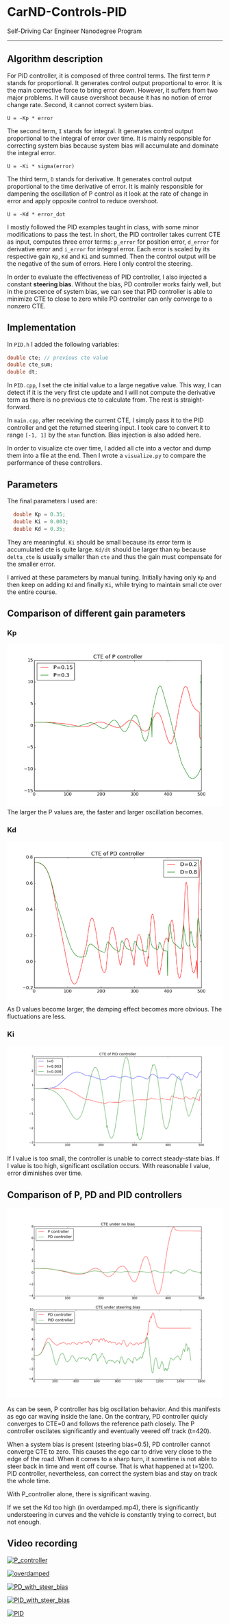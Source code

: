 # CarND-Controls-PID
Self-Driving Car Engineer Nanodegree Program

---

## Algorithm description

For PID controller, it is composed of three control terms. The first term `P` stands for proportional. It generates control output proportional to error. It is the main corrective force to bring error down. However, it suffers from two major problems. It will cause overshoot because it has no notion of error change rate. Second, it cannot correct system bias.
```
U = -Kp * error
```
The second term, `I` stands for integral. It generates control output proportional to the integral of error over time. It is mainly responsible for correcting system bias because system bias will accumulate and dominate the integral error.
```
U = -Ki * sigma(error)
```
The third term, `D` stands for derivative. It generates control output proportional to the time derivative of error. It is mainly responsible for dampening the oscillation of P control as it look at the rate of change in error and apply opposite control to reduce overshoot.
```
U = -Kd * error_dot
```

I mostly followed the PID examples taught in class, with some minor modifications to pass the test. In short, the PID controller takes current CTE as input, computes three error terms: `p_error` for position error, `d_error` for derivative error and `i_error` for integral error. Each error is scaled by its respective gain `Kp`, `Kd` and `Ki` and summed. Then the control output will be the negative of the sum of errors. Here I only control the steering.

In order to evaluate the effectiveness of PID controller, I also injected a constant **steering bias**. Without the bias, PD controller works fairly well, but in the prescence of system bias, we can see that PID controller is able to minimize CTE to close to zero while PD controller can only converge to a nonzero CTE.

## Implementation

In `PID.h` I added the following variables:
```cpp
double cte; // previous cte value
double cte_sum;
double dt;
```

In `PID.cpp`, I set the cte initial value to a large negative value. This way, I can detect if it is the very first cte update and I will not compute the derivative term as there is no previous cte to calculate from. The rest is straight-forward.

In `main.cpp`, after receiving the current CTE, I simply pass it to the PID controller and get the returned steering input. I took care to convert it to range `[-1, 1]` by the `atan` function. Bias injection is also added here.

In order to visualize cte over time, I added all cte into a vector and dump them into a file at the end. Then I wrote a `visualize.py` to compare the performance of these controllers.

## Parameters
The final parameters I used are:
```cpp
  double Kp = 0.35;
  double Ki = 0.003;
  double Kd = 0.35;
```
They are meaningful. `Ki` should be small because its error term is accumulated cte is quite large. `Kd/dt` should be larger than `Kp` because `delta_cte` is usually smaller than `cte` and thus the gain must compensate for the smaller error.

I arrived at these parameters by manual tuning. Initially having only `Kp` and then keep on adding `Kd` and finally `Ki`, while trying to maintain small cte over the entire course.

## Comparison of different gain parameters

### Kp
![P_values](pic/P_values.png )
The larger the P values are, the faster and larger oscillation becomes.

### Kd
![1](pic/D_values.png )
As D values become larger, the damping effect becomes more obvious. The fluctuations are less.

### Ki
![1](pic/I_values.png )
If I value is too small, the controller is unable to correct steady-state bias.
If I value is too high, significant oscilation occurs.
With reasonable I value, error diminishes over time.

## Comparison of P, PD and PID controllers
![1](pic/PID.png )

As can be seen, P controller has big oscillation behavior. And this manifests as ego car waving inside the lane. On the contrary, PD controller quicly converges to CTE=0 and follows the reference path closely. The P controller oscilates significantly and eventually veered off track (t=420).

When a system bias is present (steering bias=0.5), PD controller cannot converge CTE to zero. This causes the ego car to drive very close to the edge of the road. When it comes to a sharp turn, it sometime is not able to steer back in time and went off course. That is what happened at t=1200. PID controller, nevertheless, can correct the system bias and stay on track the whole time.

With P_controller alone, there is significant waving.

If we set the Kd too high (in overdamped.mp4), there is significantly understeering in curves and the vehicle is constantly trying to correct, but not enough.

## Video recording

[![P_controller]()](video/P_controller.mp4)

[![overdamped]()](video/overdamped.mp4)

[![PD_with_steer_bias]()](video/PD_with_steer_bias.mp4)

[![PID_with_steer_bias]()](video/PID_with_steer_bias.mp4)

[![PID]()](video/PID.mp4)

